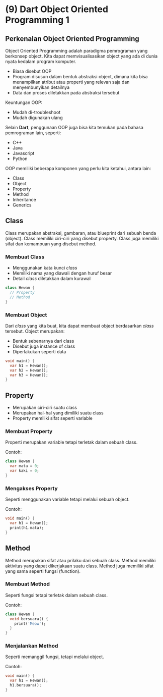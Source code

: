 # (9) Dart Object Oriented Programming 1

## Perkenalan Object Oriented Programming
Object Oriented Programming adalah paradigma pemrograman yang berkonsep object. Kita dapat memvisualisasikan object yang ada di dunia nyata kedalam program komputer.
+ Biasa disebut OOP
+ Program disusun dalam bentuk abstraksi object, dimana kita bisa menampilkan atribut atau properti yang relevan saja dan menyembunyikan detailnya
+ Data dan proses diletakkan pada abstraksi tersebut

Keuntungan OOP:
+ Mudah di-troubleshoot
+ Mudah digunakan ulang

Selain **Dart**, penggunaan OOP juga bisa kita temukan pada bahasa pemrograman lain, seperti:
+ C++
+ Java
+ Javascript
+ Python

OOP memiliki beberapa komponen yang perlu kita ketahui, antara lain:
+ Class
+ Object
+ Property
+ Method
+ Inheritance
+ Generics

## Class
Class merupakan abstraksi, gambaran, atau blueprint dari sebuah benda (object). Class memiliki ciri-ciri yang disebut property. Class juga memiliki sifat dan kemampuan yang disebut method.

### Membuat Class
+ Menggunakan kata kunci *class*
+ Memiliki nama yang diawali dengan huruf besar
+ Detail *class* diletakkan dalam kurawal

```dart
class Hewan {
  // Property
  // Method
}
```

### Membuat Object
Dari *class* yang kita buat, kita dapat membuat object berdasarkan *class* tersebut. Object merupakan:
+ Bentuk sebenarnya dari class
+ Disebut juga instance of class
+ Diperlakukan seperti data

```dart
void main() {
  var h1 = Hewan();
  var h2 = Hewan();
  var h3 = Hewan();
}
```

## Property
+ Merupakan ciri-ciri suatu class
+ Merupakan hal-hal yang dimiliki suatu class
+ Property memiliki sifat seperti variable

### Membuat Property
Properti merupakan variable tetapi terletak dalam sebuah class.

Contoh:
```dart
class Hewan {
  var mata = 0;
  var kaki = 0;
}
```

### Mengakses Property
Seperti menggunakan variable tetapi melalui sebuah object.

Contoh:
```dart
void main() {
  var h1 = Hewan();
  print(h1.mata);
}
```

## Method
Method merupakan sifat atau prilaku dari sebuah class. Method memiliki aktivitas yang dapat dikerjakaan suatu class. Method juga memiliki sifat yang sama seperti fungsi (function).

### Membuat Method
Seperti fungsi tetapi terletak dalam sebuah class.

Contoh:
```dart
class Hewan {
  void bersuara() {
    print('Meow');
  }
}
```

### Menjalankan Method
Seperti memanggil fungsi, tetapi melalui object.

Contoh:
```dart
void main() {
  var h1 = Hewan();
  h1.bersuara();
}
```


